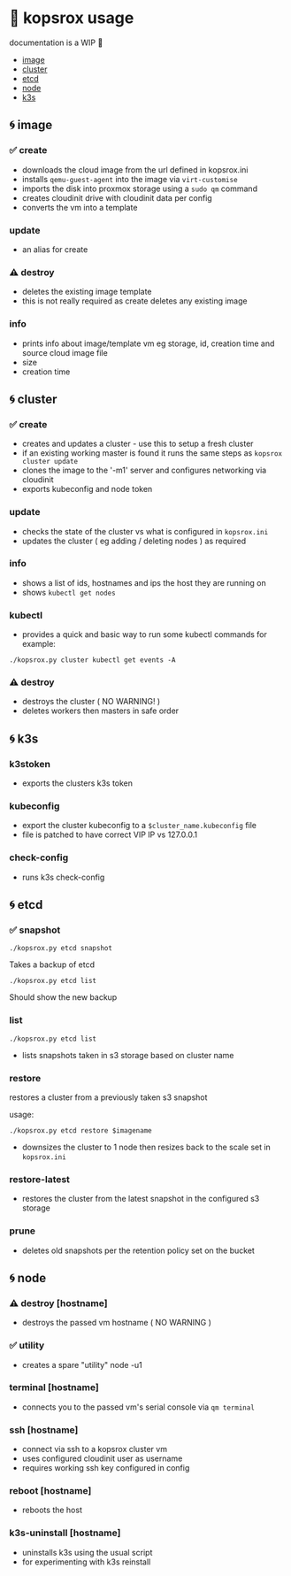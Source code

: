 #  :hamburger: kopsrox usage 

documentation is a WIP :construction:

- [image](#image)
- [cluster](#cluster)
- [etcd](#etcd)
- [node](#node)
- [k3s](#k3s)

##  :cyclone: image <a name=image>
### :white_check_mark: create 
- downloads the cloud image from the url defined in kopsrox.ini
- installs `qemu-guest-agent` into the image via `virt-customise`
- imports the disk into proxmox storage using a `sudo qm` command
- creates cloudinit drive with cloudinit data per config
- converts the vm into a template

### update
- an alias for create
  
### :warning: destroy 
- deletes the existing image template
- this is not really required as create deletes any existing image

### info 
- prints info about image/template vm eg storage, id, creation time and source cloud image file
- size
- creation time

## :cyclone:  cluster <a name=cluster>
### :white_check_mark: create 
- creates and updates a cluster - use this to setup a fresh cluster
- if an existing working master is found it runs the same steps as `kopsrox cluster update`
- clones the image to the '-m1' server and configures networking via cloudinit
- exports kubeconfig and node token

### update 
- checks the state of the cluster vs what is configured in `kopsrox.ini`
- updates the cluster ( eg adding / deleting nodes ) as required

### info 
- shows a list of ids, hostnames and ips the host they are running on
- shows `kubectl get nodes`

### kubectl 
- provides a quick and basic way to run some kubectl commands for example:

`./kopsrox.py cluster kubectl get events -A`

### :warning: destroy 
- destroys the cluster ( NO WARNING! ) 
- deletes workers then masters in safe order

## :cyclone: k3s <a name=k3s>
### k3stoken 
- exports the clusters k3s token

### kubeconfig 
- export the cluster kubeconfig to a `$cluster_name.kubeconfig` file 
- file is patched to have correct VIP IP vs 127.0.0.1

### check-config
- runs k3s check-config 

## :cyclone: etcd <a name=etcd>
### :white_check_mark: snapshot 

`./kopsrox.py etcd snapshot`

Takes a backup of etcd

`./kopsrox.py etcd list`

Should show the new backup

### list 

`./kopsrox.py etcd list`

- lists snapshots taken in s3 storage based on cluster name

### restore 

restores a cluster from a previously taken s3 snapshot

usage:

`./kopsrox.py etcd restore $imagename`

- downsizes the cluster to 1 node then resizes back to the scale set in `kopsrox.ini`

### restore-latest
- restores the cluster from the latest snapshot in the configured s3 storage

### prune 
- deletes old snapshots per the retention policy set on the bucket

## :cyclone: node <a name=node>

### :warning: destroy [hostname]
- destroys the passed vm hostname  ( NO WARNING ) 

### :white_check_mark: utility
- creates a spare "utility" node -u1

### terminal [hostname]
- connects you to the passed vm's serial console via `qm terminal`

### ssh [hostname] 
- connect via ssh to a kopsrox cluster vm 
- uses configured cloudinit user as username
- requires working ssh key configured in config

### reboot [hostname]
- reboots the host

### k3s-uninstall [hostname]
- uninstalls k3s using the usual script
- for experimenting with k3s reinstall


